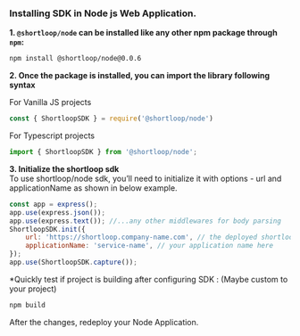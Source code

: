 ### Installing SDK in **Node js**  Web Application.

**1. `@shortloop/node` can be installed like any other npm package through `npm`:**

```bash
npm install @shortloop/node@0.0.6
```

**2. Once the package is installed, you can import the library following syntax**

For Vanilla JS projects
```js
const { ShortloopSDK } = require('@shortloop/node')
```

For Typescript projects
```js
import { ShortloopSDK } from '@shortloop/node';
```

**3. Initialize the shortloop sdk**  
To use shortloop/node sdk, you’ll need to initialize it with options - url and applicationName as shown in below example.
```js
const app = express();
app.use(express.json()); 
app.use(express.text()); //...any other middlewares for body parsing
ShortloopSDK.init({
    url: 'https://shortloop.company-name.com', // the deployed shortloop url here.
    applicationName: 'service-name', // your application name here
});
app.use(ShortloopSDK.capture());
```

*Quickly test if project is building after configuring SDK :  (Maybe custom to your project)
```bash
npm build
```

After the changes, redeploy your Node Application.
